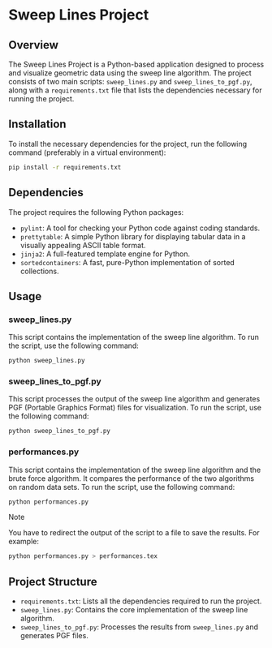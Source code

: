 
# Sweep Lines Project

## Overview
The Sweep Lines Project is a Python-based application designed to process and visualize geometric data using the sweep line algorithm. The project consists of two main scripts: `sweep_lines.py` and `sweep_lines_to_pgf.py`, along with a `requirements.txt` file that lists the dependencies necessary for running the project.

## Installation
To install the necessary dependencies for the project, run the following command (preferably in a virtual environment):
```sh
pip install -r requirements.txt
```

## Dependencies
The project requires the following Python packages:
- `pylint`: A tool for checking your Python code against coding standards.
- `prettytable`: A simple Python library for displaying tabular data in a visually appealing ASCII table format.
- `jinja2`: A full-featured template engine for Python.
- `sortedcontainers`: A fast, pure-Python implementation of sorted collections.

## Usage

### sweep_lines.py
This script contains the implementation of the sweep line algorithm. To run the script, use the following command:
```sh
python sweep_lines.py
```

### sweep_lines_to_pgf.py
This script processes the output of the sweep line algorithm and generates PGF (Portable Graphics Format) files for visualization. To run the script, use the following command:
```sh
python sweep_lines_to_pgf.py
```

### performances.py
This script contains the implementation of the sweep line algorithm and the brute force algorithm. It compares the performance of the two algorithms on random data sets. To run the script, use the following command:
```sh
python performances.py
```

> [!NOTE]
> You have to redirect the output of the script to a file to save the results. For example:
>    ```sh
>    python performances.py > performances.tex
>    ```

## Project Structure
- `requirements.txt`: Lists all the dependencies required to run the project.
- `sweep_lines.py`: Contains the core implementation of the sweep line algorithm.
- `sweep_lines_to_pgf.py`: Processes the results from `sweep_lines.py` and generates PGF files.
